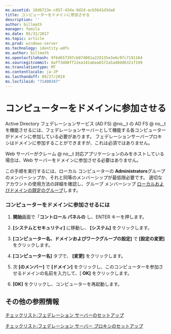 ```yaml
---
ms.assetid: 10d6723e-c857-43da-9d2d-acb5641d3da8
title: コンピューターをドメインに参加させる
description: ''
author: billmath
manager: femila
ms.date: 05/31/2017
ms.topic: article
ms.prod: windows-server
ms.technology: identity-adfs
ms.author: billmath
ms.openlocfilehash: 9f6d657397cb07d081a229135e3e6c97c7191164
ms.sourcegitcommit: 6aff3d88ff22ea141a6ea6572a5ad8dd6321f199
ms.translationtype: MT
ms.contentlocale: ja-JP
ms.lasthandoff: 09/27/2019
ms.locfileid: "71408347"
---
```

# <a name="join-a-computer-to-a-domain"></a>コンピューターをドメインに参加させる

Active Directory フェデレーションサービス (AD FS) @no__t の AD FS @ no__t を機能させるには、フェデレーションサーバーとして機能する各コンピューターがドメインに参加している必要があります。 フェデレーションサーバープロキシはドメインに参加することができますが、これは必須ではありません。  
  
Web サーバーがクレーム @ no__t 対応アプリケーションのみをホストしている場合は、Web サーバーをドメインに参加させる必要はありません。  
  
この手順を実行するには、ローカル コンピューターの **Administrators**グループのメンバーシップか、それと同等のメンバーシップが最低限必要です。  適切なアカウントの使用方法の詳細を確認し、グループ メンバーシップ [ローカルおよびドメインの既定のグループ](https://go.microsoft.com/fwlink/?LinkId=83477)します。   
  
### <a name="to-join-a-computer-to-a-domain"></a>コンピューターをドメインに参加させるには  
  
1.  **開始**画面で「**コントロール パネルの** し、ENTER キーを押します。  
  
2.  **[システムとセキュリティ]** に移動し、 **[システム]** をクリックします。  
  
3.  **[コンピューター名、ドメインおよびワークグループの設定]** で **[設定の変更]** をクリックします。  
  
4.  **[コンピューター名]** タブで、 **[変更]** をクリックします。  
  
5.  次 **[のメンバー]** で **[ドメイン]** をクリックし、このコンピューターを参加させるドメインの名前を入力して、[ **OK]** をクリックします。  
  
6.  **[OK]** をクリックし、コンピューターを再起動します。  
  
## <a name="additional-references"></a>その他の参照情報  
[チェックリスト:フェデレーション サーバーのセットアップ](Checklist--Setting-Up-a-Federation-Server.md)  
  
[チェックリスト:フェデレーション サーバー プロキシのセットアップ](Checklist--Setting-Up-a-Federation-Server-Proxy.md)  
  

